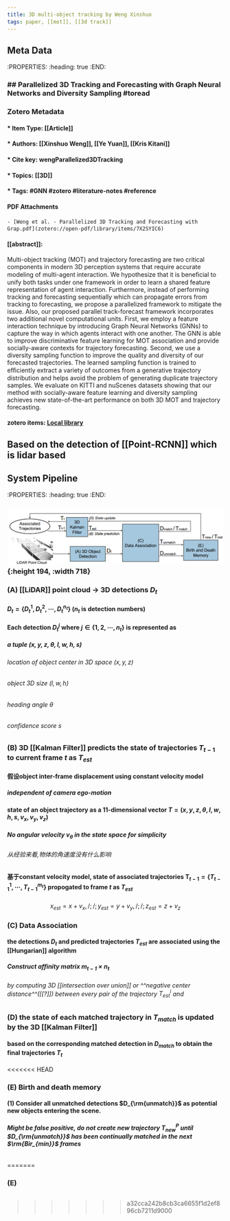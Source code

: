 ```yaml
---
title: 3D multi-object tracking by Weng Xinshuo
tags: paper, [[mot]], [[3d track]]
---
```

## Meta Data
:PROPERTIES:
:heading: true
:END:
### ## Parallelized 3D Tracking and Forecasting with Graph Neural Networks and Diversity Sampling #toread

### Zotero Metadata

#### * Item Type: [[Article]]
#### * Authors: [[Xinshuo Weng]], [[Ye Yuan]], [[Kris Kitani]]
#### * Cite key: wengParallelized3DTracking
#### * Topics: [[3D]]
#### * Tags: #GNN #zotero #literature-notes #reference

#### PDF Attachments
	- [Weng et al. - Parallelized 3D Tracking and Forecasting with Grap.pdf](zotero://open-pdf/library/items/7X2SYIC6)

#### [[abstract]]:
Multi-object tracking (MOT) and trajectory forecasting are two critical components in modern 3D perception systems that require accurate modeling of multi-agent interaction. We hypothesize that it is beneﬁcial to unify both tasks under one framework in order to learn a shared feature representation of agent interaction. Furthermore, instead of performing tracking and forecasting sequentially which can propagate errors from tracking to forecasting, we propose a parallelized framework to mitigate the issue. Also, our proposed parallel track-forecast framework incorporates two additional novel computational units. First, we employ a feature interaction technique by introducing Graph Neural Networks (GNNs) to capture the way in which agents interact with one another. The GNN is able to improve discriminative feature learning for MOT association and provide socially-aware contexts for trajectory forecasting. Second, we use a diversity sampling function to improve the quality and diversity of our forecasted trajectories. The learned sampling function is trained to efﬁciently extract a variety of outcomes from a generative trajectory distribution and helps avoid the problem of generating duplicate trajectory samples. We evaluate on KITTI and nuScenes datasets showing that our method with socially-aware feature learning and diversity sampling achieves new state-of-the-art performance on both 3D MOT and trajectory forecasting.

#### zotero items: [Local library](zotero://select/items/1_YICQ8PIG)
## Based on the detection of [[Point-RCNN]] which is lidar based
## System Pipeline
:PROPERTIES:
:heading: true
:END:
### ![image.png](/assets/pages_3d_multi-object_tracking_by_weng_xinshuo_1611217315255_0.png){:height 194, :width 718}
### (A) [[LiDAR]] point cloud -> 3D detections $D_t$
#### $D_t=\{D_t^1,D_t^2,\cdots,D_t^{n_t}\}$ ($n_t$ is detection numbers)
#### Each detection $D_t^j$ where $j\in{\{1,2,\cdots, n_t\}}$ is represented as
##### a tuple $(x,y,z,\theta,l,w,h,s)$
###### location of object center in 3D space $(x,y,z)$
###### object 3D size $(l,w,h)$
###### heading angle $\theta$
###### confidence score $s$
### (B) 3D [[Kalman Filter]] predicts the state of trajectories $T_{t-1}$ to current frame $t$ as $T_{est}$
#### 假设object inter-frame displacement using **constant velocity model**
##### independent of camera ego-motion
#### state of an object trajectory as a 11-dimensional vector $T=(x,y,z,\theta,l,w,h,s,v_x,v_y,v_z)$
##### No angular velocity $v_{\theta}$ in the state space for simplicity
###### 从经验来看,物体的角速度没有什么影响
#### 基于constant velocity model, state of associated trajectories $\mathbf{T}_{t-1}=\{T_{t-1}^1, \cdots, T_{t-1}^{m_t}\}$ propogated to frame $t$ as $T_{est}$
#####
$$x_{est}=x+v_x, /; /; y_{est}=y+v_y, /; /; z_{est}=z+v_z$$
### (C) Data Association
#### the detections $D_t$ and predicted trajectories $T_{est}$ are associated using the [[Hungarian]] algorithm
##### Construct affinity matrix $m_{t-1}\times n_t$
###### by computing 3D [[intersection over union]] or ^^negative center distance^^([[?]]) between every pair of the trajectory $T_{est}^i$ and
### (D) the state of each matched trajectory in $T_{match}$ is updated by the 3D [[Kalman Filter]]
#### based on the corresponding matched detection in $D_{match}$ to obtain the final trajectories $T_t$
<<<<<<< HEAD
### (E) Birth and death memory
#### (1) Consider all unmatched detections $D_{\rm{unmatch}}$ as potential new objects entering the scene.
##### Might be false positive, do not create new trajectory $T_{new}^P$ until $D_{\rm{unmatch}}$ has been **continually** matched in the next $\rm{Bir_{min}}$ frames
######
##
=======
### (E)
##
>>>>>>> a32cca242b8cb3ca6655f1d2ef896cb7211d9000
